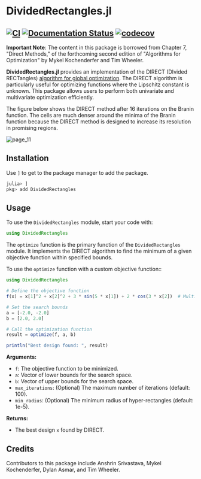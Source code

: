 # DividedRectangles.jl   

[![CI](https://github.com/sisl/DividedRectangles.jl/actions/workflows/CI.yml/badge.svg)](https://github.com/sisl/DividedRectangles.jl/actions/workflows/CI.yml)
[![Documentation Status](https://img.shields.io/badge/docs-latest-blue.svg)](https://sisl.github.io/DividedRectangles.jl/)
[![codecov](https://codecov.io/gh/sisl/DividedRectangles.jl/graph/badge.svg?token=YALXFAP7UO)](https://codecov.io/gh/sisl/DividedRectangles.jl)
---

**Important Note**: The content in this package is borrowed from Chapter 7, "Direct Methods," of the forthcoming second edition of "Algorithms for Optimization" by Mykel Kochenderfer and Tim Wheeler.

**DividedRectangles.jl** provides an implementation of the DIRECT (DIvided RECTangles) [algorithm for global optimization](https://scholar.google.com/scholar?hl=en&as_sdt=0%2C5&q=Lipschitzian+optimization+without+the+Lipschitz+constant&btnG=). The DIRECT algorithm is particularly useful for optimizing functions where the Lipschitz constant is unknown. This package allows users to perform both univariate and multivariate optimization efficiently.

The figure below shows the DIRECT method after 16 iterations on the Branin function. The cells are much denser around the minima of the Branin function because the DIRECT method is designed to increase its resolution in promising regions.

![page_11](https://github.com/user-attachments/assets/b833bedd-41aa-40c5-a27f-26188a171797)

## Installation

Use `]` to get to the package manager to add the package.

```julia
julia> ]
pkg> add DividedRectangles
```
## Usage  
 
To use the `DividedRectangles` module, start your code with:

```julia
using DividedRectangles
```

The `optimize` function is the primary function of the `DividedRectangles` module. It implements the DIRECT algorithm to find the minimum of a given objective function within specified bounds.

To use the `optimize` function with a custom objective function::

```julia
using DividedRectangles

# Define the objective function
f(x) = x[1]^2 + x[2]^2 + 3 * sin(5 * x[1]) + 2 * cos(3 * x[2])  # Multivariate example

# Set the search bounds
a = [-2.0, -2.0]
b = [2.0, 2.0]

# Call the optimization function
result = optimize(f, a, b)

println("Best design found: ", result)

```

**Arguments:**
- `f`: The objective function to be minimized.
- `a`: Vector of lower bounds for the search space.
- `b`: Vector of upper bounds for the search space.
- `max_iterations`: (Optional) The maximum number of iterations (default: 100).
- `min_radius`: (Optional) The minimum radius of hyper-rectangles (default: 1e-5).

**Returns:** 
- The best design `x` found by DIRECT.

## Credits

Contributors to this package include Anshrin Srivastava, Mykel Kochenderfer, Dylan Asmar, and Tim Wheeler.

